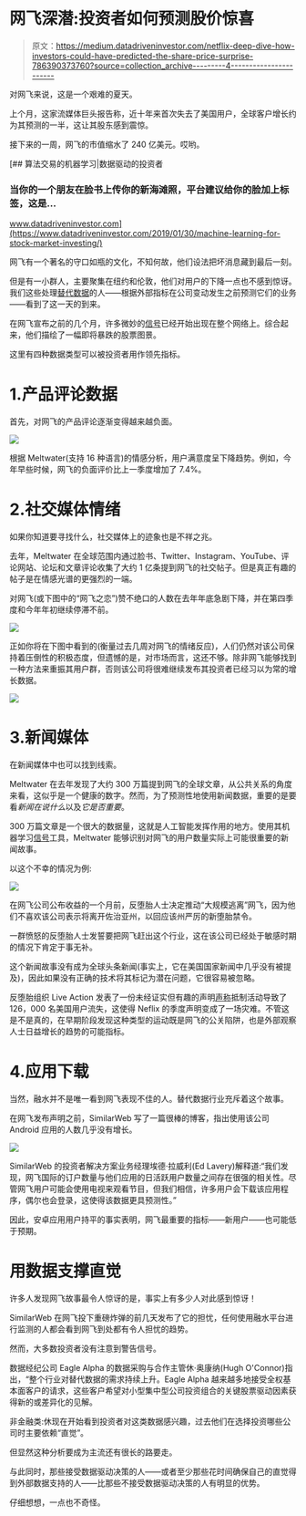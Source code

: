 # 网飞深潜:投资者如何预测股价惊喜

> 原文：<https://medium.datadriveninvestor.com/netflix-deep-dive-how-investors-could-have-predicted-the-share-price-surprise-786390373760?source=collection_archive---------4----------------------->

对网飞来说，这是一个艰难的夏天。

上个月，这家流媒体巨头报告称，近十年来首次失去了美国用户，全球客户增长约为其预测的一半，这让其股东感到震惊。

接下来的一周，网飞的市值缩水了 240 亿美元。哎哟。

[](https://www.datadriveninvestor.com/2019/01/30/machine-learning-for-stock-market-investing/) [## 算法交易的机器学习|数据驱动的投资者

### 当你的一个朋友在脸书上传你的新海滩照，平台建议给你的脸加上标签，这是…

www.datadriveninvestor.com](https://www.datadriveninvestor.com/2019/01/30/machine-learning-for-stock-market-investing/) 

网飞有一个著名的守口如瓶的文化，不知何故，他们设法把坏消息藏到最后一刻。

但是有一小群人，主要聚集在纽约和伦敦，他们对用户的下降一点也不感到惊讶。我们这些处理[替代数据](https://outsideinsight.com/alternative-data/)的人——根据外部指标在公司变动发生之前预测它们的业务——看到了这一天的到来。

在网飞宣布之前的几个月，许多微妙的[信号](https://fairhair.ai/solutions/signals)已经开始出现在整个网络上。综合起来，他们描绘了一幅即将暴跌的股票图景。

这里有四种数据类型可以被投资者用作领先指标。

# 1.产品评论数据

首先，对网飞的产品评论逐渐变得越来越负面。

![](img/5660a8018d3e26231975a905c6b76cf8.png)

根据 Meltwater(支持 16 种语言)的情感分析，用户满意度呈下降趋势。例如，今年早些时候，网飞的负面评价比上一季度增加了 7.4%。

# 2.社交媒体情绪

如果你知道要寻找什么，社交媒体上的迹象也是不祥之兆。

去年，Meltwater 在全球范围内通过脸书、Twitter、Instagram、YouTube、评论网站、论坛和文章评论收集了大约 1 亿条提到网飞的社交帖子。但是真正有趣的帖子是在情感光谱的更强烈的一端。

对网飞(或下图中的“网飞之恋”)赞不绝口的人数在去年年底急剧下降，并在第四季度和今年年初继续停滞不前。

![](img/c7297ace30962c316af3b24ebfea694e.png)

正如你将在下图中看到的(衡量过去几周对网飞的情绪反应)，人们仍然对该公司保持着压倒性的积极态度，但遗憾的是，对市场而言，这还不够。除非网飞能够找到一种方法来重振其用户群，否则该公司将很难继续发布其投资者已经习以为常的增长数据。

![](img/5a8b1f224a2ecea022f0fefd7d9ad563.png)

# 3.新闻媒体

在新闻媒体中也可以找到线索。

Meltwater 在去年发现了大约 300 万篇提到网飞的全球文章，从公共关系的角度来看，这似乎是一个健康的数字。然而，为了预测性地使用新闻数据，重要的是要看*新闻在说什么*以及*它是否重要*。

300 万篇文章是一个很大的数据量，这就是人工智能发挥作用的地方。使用其机器学习[信号](https://fairhair.ai/solutions/signals)工具，Meltwater 能够识别对网飞的用户数量实际上可能很重要的新闻故事。

以这个不幸的情况为例:

![](img/2a3949be2efd0dbd2388fd2b001124bb.png)

在网飞公司公布收益的一个月前，反堕胎人士决定推动“大规模逃离”网飞，因为他们不喜欢该公司表示将离开佐治亚州，以回应该州严厉的新堕胎禁令。

一群愤怒的反堕胎人士发誓要把网飞赶出这个行业，这在该公司已经处于敏感时期的情况下肯定于事无补。

这个新闻故事没有成为全球头条新闻(事实上，它在美国国家新闻中几乎没有被提及)，因此如果没有正确的技术将其标记为潜在问题，它很容易被忽略。

反堕胎组织 Live Action 发表了一份未经证实但有趣的声明[声称](https://www.churchmilitant.com/news/article/netflixs-abortion-hardline-coincides-with-companys-recent-wall-street-drops)抵制活动导致了 126，000 名美国用户流失，这使得 Neflix 的季度声明变成了一场灾难。不管这是不是真的，在早期阶段发现这种类型的运动既是网飞的公关陷阱，也是外部观察人士日益增长的趋势的可能指标。

# 4.应用下载

当然，融水并不是唯一看到网飞表现不佳的人。替代数据行业充斥着这个故事。

在网飞发布声明之前，SimilarWeb 写了一篇很棒的博客，指出使用该公司 Android 应用的人数几乎没有增长。

![](img/bc64f9473507bf19ce14a06325a8544a.png)

SimilarWeb 的投资者解决方案业务经理埃德·拉威利(Ed Lavery)解释道:“我们发现，网飞国际的订户数量与他们应用的日活跃用户数量之间存在很强的相关性。尽管网飞用户可能会使用电视来观看节目，但我们相信，许多用户会下载该应用程序，偶尔也会登录，这使得该数据更具预测性。”

因此，安卓应用用户持平的事实表明，网飞最重要的指标——新用户——也可能低于预期。

# 用数据支撑直觉

许多人发现网飞故事最令人惊讶的是，事实上有多少人对此感到惊讶！

SimilarWeb 在网飞投下重磅炸弹的前几天发布了它的担忧，任何使用融水平台进行监测的人都会看到网飞到处都有令人担忧的趋势。

然而，大多数投资者没有注意到警告信号。

数据经纪公司 Eagle Alpha 的数据采购与合作主管休·奥康纳(Hugh O'Connor)指出，“整个行业对替代数据的需求持续上升。Eagle Alpha 越来越多地接受全权基本面客户的请求，这些客户希望对小型集中型公司投资组合的关键股票驱动因素获得新的或差异化的见解。

非金融类:休现在开始看到投资者对这类数据感兴趣，过去他们在选择投资哪些公司时主要依赖“直觉”。

但显然这种分析要成为主流还有很长的路要走。

与此同时，那些接受数据驱动决策的人——或者至少那些花时间确保自己的直觉得到外部数据支持的人——比那些不接受数据驱动决策的人有明显的优势。

仔细想想，一点也不奇怪。